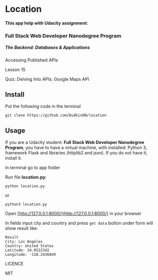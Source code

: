 # Location
#### This app help with Udacity assignment:
### Full Stack Web Developer Nanodegree Program 
##### The Backend: Databases & Applications
Accessing Published APIs

Lesson 15

Quiz: Delving Into APIs: Google Maps API

## Install

Put the following code in the terminal

```
git clone https://github.com/DudkinON/location
```

## Usage 

If you are a Udacity student: **Full Stack Web Developer Nanodegree Program**,
you have to have a virtual machine, with installed:
Python 3, framework Flask and libraries (httplib2 and json). 
If you do not have it, install it.

In terminal go to app folder

Run file **location.py**:

```
python location.py
```
or 
```
python3 location.py
```
Open [http://127.0.0.1:8000/](http://127.0.0.1:8000/) in your browser

In fields input city and country and press `get data` button
under form will show result like:

```
Result
City: Los Angeles
Country: United States
Latitude: 34.0522342
Longitude: -118.2436849
```
LICENCE

MIT